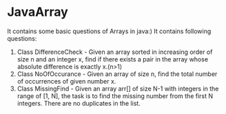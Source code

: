 # JavaArray
It contains some basic questions of Arrays in java:)
It contains following questions:
1. Class DifferenceCheck - Given an array sorted in increasing order of size n and an integer x, find if there exists a pair in the array whose absolute difference is exactly x.(n>1)
2. Class NoOfOccurance - Given an array of size n, find the total number of occurrences of given number x.
3. Class MissingFind - Given an array arr[] of size N-1 with integers in the range of [1, N], the task is to find the missing number from the first N integers. There are no duplicates in the list.
